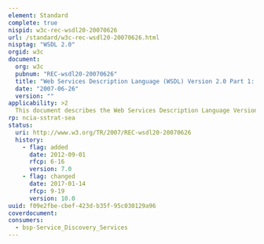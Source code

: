 ```yaml
---
element: Standard
complete: true
nispid: w3c-rec-wsdl20-20070626
url: /standard/w3c-rec-wsdl20-20070626.html
nisptag: "WSDL 2.0"
orgid: w3c
document:
  org: w3c
  pubnum: "REC-wsdl20-20070626"
  title: "Web Services Description Language (WSDL) Version 2.0 Part 1: Core Language"
  date: "2007-06-26"
  version: ""
applicability: >2
  This document describes the Web Services Description Language Version 2.0 (WSDL 2.0), an XML language for describing Web services. This specification defines the core language which can be used to describe Web services based on an abstract model of what the service offers. It also defines the conformance criteria for documents in this language.
rp: ncia-sstrat-sea
status:
  uri: http://www.w3.org/TR/2007/REC-wsdl20-20070626
  history: 
    - flag: added
      date: 2012-09-01
      rfcp: 6-16
      version: 7.0
    - flag: changed
      date: 2017-01-14
      rfcp: 9-19
      version: 10.0
uuid: f09e2fbe-cbef-423d-b35f-95c030129a96
coverdocument:
consumers:
  - bsp-Service_Discovery_Services
---
```

